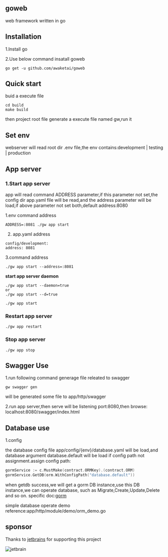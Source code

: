 goweb
----

web framework written in go

## Installation

1.Install go

2.Use below command insatall goweb

```
go get -u github.com/awaketai/goweb
```

## Quick start

buid a execute file

```
cd build
make build
```

then project root file generate a execute file named gw,run it

## Set env

webserver will read root dir .env file,the env contains:development | testing  | production

## App server

### 1.Start app server
app will read command ADDRESS parameter,if this parameter not set,the config dir app.yaml file will be read,and the address parameter will be load,if above parameter not set both,default address:8080

1.env command address

```
ADDRESS=:8081 ./gw app start
```
2. app.yaml address

```
config/development:
address: 8081
```
3.command address

```
./gw app start --address=:8081

```

**start app server daemon**

```
./gw app start --daemon=true
or 
./gw app start --d=true
```

```
./gw app start 
```
### Restart app server

```
./gw app restart
```

### Stop app server

```
./gw app stop
```

## Swagger Use

1.run following command generage file releated to swagger 

```
gw swagger gen
```
will be generated some file to app/http/swagger

2.run app server,then serve will be listening port:8080,then browse: localhost:8080/swagger/index.html

## Database use

1.config

the database config file app/config/{env}/database.yaml will be load,and database argument
database.default will be load if config path not assignment.assign config path:

```go
gormService := c.MustMake(contract.ORMKey).(contract.ORM)
gormService.GetDB(orm.WithConfigPath("database.default"))
```
when getdb success,we will get a gorm DB instance,use this DB instance,we can operate database,
such as Migrate,Create,Update,Delete and so on. specific doc:[gorm](https://gorm.io/)

simple database operate demo reference:app/http/module/demo/orm_demo.go

## sponsor

Thanks to [jetbrains](https://www.jetbrains.com/?from=goweb) for supporting this project

![jetbrain](https://resources.jetbrains.com/storage/products/company/brand/logos/jb_beam.svg)
